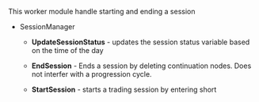 
This worker module handle starting and ending a session

- SessionManager
  - **UpdateSessionStatus** - updates the session status variable based on the time of the day

  - **EndSession** - Ends a session by deleting continuation nodes. Does not interfer with a progression cycle.

  - **StartSession** - starts a trading session by entering short